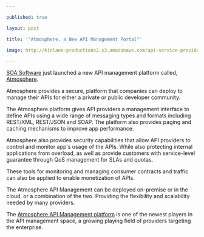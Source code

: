 ---
published: true
layout: post
title: '"Atmosphere, a New API Management Portal"'
image: http://kinlane-productions2.s3.amazonaws.com/api-service-providers/atmosphere-api-management.png
---

<a title="Atmosphere" href="http://atmosphere.soa.com/"><img class="c1" src="https://kinlane-productions2.s3.amazonaws.com/api-service-providers/atmosphere-api-management.png" alt="" align="right" /></a><a title="SOA Software" href="soa.com">SOA Software</a> just launched a new API management platform called, <a title="Atmosphere" href="http://atmosphere.soa.com/">Atmosphere</a>.
<p>Atmosphere provides a secure, platform that companies can deploy to manage their APIs for either a private or public developer community.
<p>The Atmosphere platform gives API providers a management interface to define APIs using a wide range of messaging types and formats including REST/XML, REST/JSON and SOAP. The platform also provides paging and caching mechanisms to improve app performance.
<p>Atmosphere also provides security capabilities that allow API providers to control and monitor app's usage of the APIs. While also protecting internal applications from overload, as well as provide customers with service-level guarantee through QoS management for SLAs and quotas.
<p>These tools for monitoring and managing consumer contracts and traffic can also be applied to enable monetization of APIs.
<p>The Atmosphere API Management can be deployed on-premise or in the cloud, or a combination of the two. Providing the flexibility and scalability needed by many providers.
<p>The <a title="Atmosphere API Management platoform" href="http://atmosphere.soa.com/">Atmosphere API Management platform</a> is one of the newest players in the API management space, a growing playing field of providers targeting the enterprise.


